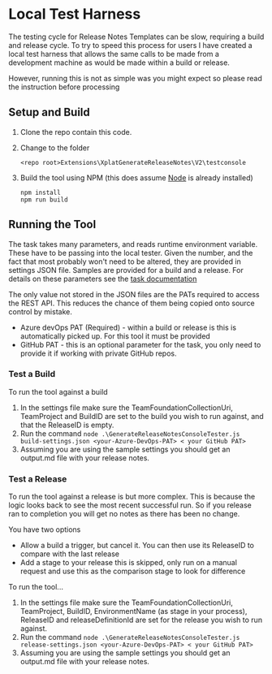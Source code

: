 # Local Test Harness
The testing cycle for Release Notes Templates can be slow, requiring a build and release cycle. To try to speed this process for users I have created a local test harness that allows the same calls to be made from a development machine as would be made within a build or release.

However, running this is not as simple was you might expect so please read the instruction before processing

## Setup and Build
1. Clone the repo contain this code.
1. Change to the folder

   `<repo root>Extensions\XplatGenerateReleaseNotes\V2\testconsole`
1. Build the tool using NPM (this does assume [Node](https://nodejs.org/en/download/_) is already installed)
   ```
   npm install
   npm run build 
   ```

## Running the Tool
The task takes many parameters, and reads runtime environment variable. These have to be passing into the local tester. Given the number, and the fact that most probably won't need to be altered, they are provided in settings JSON file. Samples are provided for a build and a release. For details on these parameters see the [task documentation](https://github.com/rfennell/AzurePipelines/wiki/GenerateReleaseNotes---Node-based-Cross-Platform-Task)

The only value not stored in the JSON files are the PATs required to access the REST API. This reduces the chance of them being copied onto source control by mistake.

- Azure devOps PAT (Required) - within a build or release is this is automatically picked up. For this tool it must be provided
- GitHub PAT - this is an optional parameter for the task, you only need to provide it if working with private GitHub repos.

### Test a Build
To run the tool against a build

1. In the settings file make sure the TeamFoundationCollectionUri, TeamProject and BuildID are set to the build you wish to run against, and that the ReleaseID is empty.
1. Run the command
   `node .\GenerateReleaseNotesConsoleTester.js build-settings.json <your-Azure-DevOps-PAT> < your GitHub PAT>`
1. Assuming you are using the sample settings you should get an output.md file with your release notes.

### Test a Release
To run the tool against a release is but more complex. This is because the logic looks back to see the most recent successful run. So if you release ran to completion you will get no notes as there has been no change.

You have two options
- Allow a build a trigger, but cancel it. You can then use its ReleaseID to compare with the last release
- Add a stage to your release this is skipped, only run on a manual request and use this as the comparison stage to look for difference

To run the tool...
1. In the settings file make sure the TeamFoundationCollectionUri, TeamProject, BuildID, EnvironmentName (as stage in your process), ReleaseID and releaseDefinitionId are set for the release you wish to run against.
1. Run the command
   `node .\GenerateReleaseNotesConsoleTester.js release-settings.json <your-Azure-DevOps-PAT> < your GitHub PAT>`
1. Assuming you are using the sample settings you should get an output.md file with your release notes.
